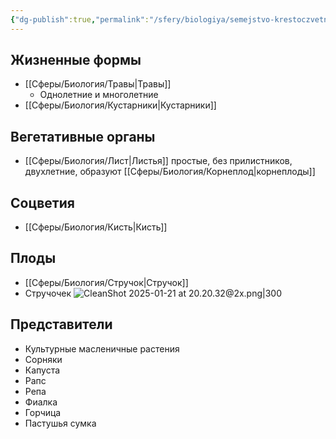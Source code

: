```yaml
---
{"dg-publish":true,"permalink":"/sfery/biologiya/semejstvo-krestoczvetnye-kapustnye/","tags":["Ботаника"]}
---
```


## Жизненные формы
- [[Сферы/Биология/Травы\|Травы]]
	- Однолетние и многолетние
- [[Сферы/Биология/Кустарники\|Кустарники]]
## Вегетативные органы 
- [[Сферы/Биология/Лист\|Листья]] простые, без прилистников, двухлетние, образуют [[Сферы/Биология/Корнеплод\|корнеплоды]]
## Соцветия
- [[Сферы/Биология/Кисть\|Кисть]]
## Плоды
- [[Сферы/Биология/Стручок\|Стручок]]
- Стручочек
![CleanShot 2025-01-21 at 20.20.32@2x.png|300](/img/user/%D0%90%D1%80%D1%85%D0%B8%D0%B2/%D0%9A%D1%8D%D1%88/CleanShot%202025-01-21%20at%2020.20.32@2x.png)
## Представители
- Культурные масленичные растения
- Сорняки
- Капуста
- Рапс
- Репа
- Фиалка
- Горчица
- Пастушья сумка